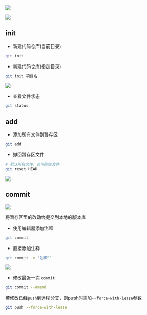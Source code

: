 <!--
 * @Description: 
 * @Version: 1.0
 * @Author: DaLao
 * @Email: dalao_li@163.com
 * @Date: 2021-03-17 18:02:13
 * @LastEditors: DaLao
 * @LastEditTime: 2022-03-23 20:42:22
-->


![](https://cdn.hurra.ltd/img/git.svg)

![](https://cdn.hurra.ltd/img/2022-3-17-2310.svg)

## init

- 新建代码仓库(当前目录)

```sh
git init
```

- 新建代码仓库(指定目录)
  
```sh
git init 项目名
```

![](https://cdn.hurra.ltd/img/20220112075837.png)


- 查看文件状态

```sh
git status
```


## add

- 添加所有文件到暂存区

```sh
git add .
```

- 撤回暂存区文件

```sh
# 默认所有文件，也可指定文件
git reset HEAD
```

![](https://cdn.hurra.ltd/img/20220112080614.png)


## commit

![](https://cdn.hurra.ltd/img/2022-3-18-2158.svg)

将暂存区里的改动给提交到本地的版本库

- 使用编辑器添加注释

```sh
git commit
```

- 直接添加注释

```sh
git commit -m "注释"`
```

![](https://cdn.hurra.ltd/img/20220112081127.png)


- 修改最近一次 `commit`

```sh
git commit --amend
```

若修改已经`push`到远程分支，则push时需加`--force-with-lease`参数

```sh
git push --force-with-lease
```


